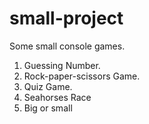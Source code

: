 # small-project
Some small console games.
1. Guessing Number.
2. Rock-paper-scissors Game.
3. Quiz Game.
4. Seahorses Race
5. Big or small